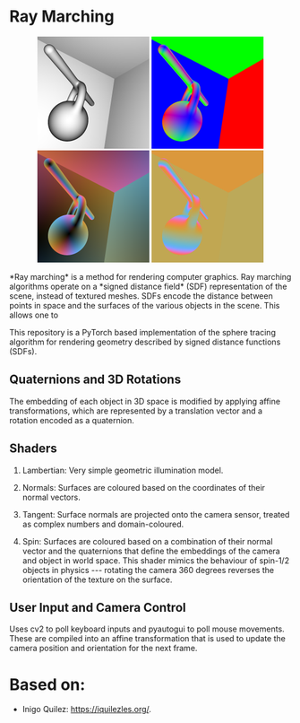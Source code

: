 # Ray Marching
<p align="center">
  <img src="gallery/lambertian.png?raw=true" width="200"> 
  <img src="gallery/normal.png?raw=true" width="200"> 
  <img src="gallery/tangent.png?raw=true" width="200"> 
  <img src="gallery/spin.png?raw=true" width="200">
</p>
*Ray marching* is a method for rendering computer graphics. 
Ray marching algorithms operate on a *signed distance field* (SDF) representation of the scene, instead of textured meshes. SDFs encode the distance between points in space and the surfaces of the various objects in the scene. This allows one to 




This repository is a PyTorch based implementation of the sphere tracing algorithm for rendering geometry described by signed distance functions (SDFs).

## Quaternions and 3D Rotations
The embedding of each object in 3D space is modified by applying affine transformations, which are represented by a translation vector and a rotation encoded as a quaternion.

## Shaders
1. Lambertian: Very simple geometric illumination model.
<!-- ![alt text](https://github.com/kyle-rosa/ray_marching/blob/main/gallery/lambertian.png?raw=true) -->
2. Normals: Surfaces are coloured based on the coordinates of their normal vectors.
<!-- ![alt text](https://github.com/kyle-rosa/ray_marching/blob/main/gallery/normal.png?raw=true) -->
3. Tangent: Surface normals are projected onto the camera sensor, treated as complex numbers and domain-coloured.
<!-- ![alt text](https://github.com/kyle-rosa/ray_marching/blob/main/gallery/tangent.png?raw=true) -->
4. Spin: Surfaces are coloured based on a combination of their normal vector and the quaternions that define the embeddings of the camera and object in world space. This shader mimics the behaviour of spin-1/2 objects in physics --- rotating the camera 360 degrees reverses the orientation of the texture on the surface.
<!-- ![alt text](https://github.com/kyle-rosa/ray_marching/blob/main/gallery/spin.png?raw=true) -->


## User Input and Camera Control
Uses cv2 to poll keyboard inputs and pyautogui to poll mouse movements.
These are compiled into an affine transformation that is used to update the camera position and orientation for the next frame.

# Based on:
- Inigo Quilez: https://iquilezles.org/.